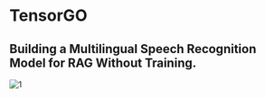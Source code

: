 # TensorGO
## Building a Multilingual Speech Recognition Model for RAG Without Training.



![1](https://github.com/user-attachments/assets/fceb406b-0feb-4bfb-b1e4-96f011d60099)
